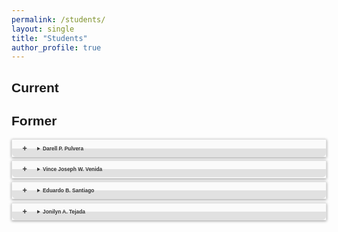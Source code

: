```yaml
---
permalink: /students/
layout: single
title: "Students"
author_profile: true
---
```


<style>
body {font-family: Arial, Helvetica, sans-serif;}
a {color: #C00;}
details {border: 1px solid #E1E1E1; border-radius: 1px; box-shadow: 0 1px 4px rgba(0, 0, 0, .4); color: #363636; margin: 0 0 .4em; padding: 1%;}
details[open] {background: #E1E1E1;}
summary {background: -webkit-linear-gradient(top, #FAFAFA 50%, #E1E1E1 50%); border-radius: 5px; cursor: pointer; font-size: .6em; font-weight: bold; margin: -1%; padding: 8px 0; position: relative; width: 102%;}
summary:hover, details[open] summary {background: #E1E1E1;}
summary::-webkit-details-marker {display: none}
summary:before{border-radius: 5px; content: "+"; color: #363636; display: block; float: left; font-size: 1.5em; font-weight: bold; margin: -2px 10px 0 10px; padding: 0; text-align: center; width: 20px;}
details[open] summary:before {content: "-"; margin-top: -4px;}
p {font-size: .2em;}
</style>

Current
------


Former
------
<details>
  <summary>Darell P. Pulvera</summary>
  Master in Information Technology, 2019
</details>
<details>
  <summary>Vince Joseph W. Venida</summary>
  Master in Information Technology, 2019
</details>
<details>
  <summary>Eduardo B. Santiago</summary>
  Master in Information Technology, 2019  
  A Model Based Prediction of Desirable Applicants through Employee’s Perception of Retention and Performance
</details>
<details>
  <summary>Jonilyn A. Tejada</summary>
  Master in Information Technology, 2018  
  LeafCheckIT: A Banana Leaf Analyzer for Identifying Macronutrient Deficiency
</details>
